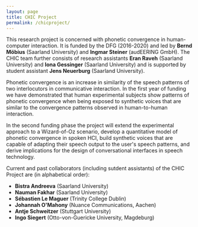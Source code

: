 ```yaml
---
layout: page
title: CHIC Project
permalink: /chicproject/
---
```


This research project is concerned with phonetic convergence in human-computer interaction. It is funded by the DFG (2016-2020) and led by <strong>Bernd Möbius</strong> (Saarland University) and <strong>Ingmar Steiner</strong> (audEERING GmbH). The CHIC team further consists of research assistants <strong>Eran Raveh</strong> (Saarland University) and <strong>Iona Gessinger</strong> (Saarland University) and is supported by student assistant <strong>Jens Neuerburg</strong> (Saarland University).

Phonetic convergence is an increase in similarity of the speech patterns of two interlocutors in communicative interaction. In the first year of funding we have demonstrated that human experimental subjects show patterns of phonetic convergence when being exposed to synthetic voices that are similar to the convergence patterns observed in human-to-human interaction.

In the second funding phase the project will extend the experimental approach to a Wizard-of-Oz scenario, develop a quantitative model of phonetic convergence in spoken HCI, build synthetic voices that are capable of adapting their speech output to the user's speech patterns, and derive implications for the design of conversational interfaces in speech technology.

Current and past collaborators (including sutdent assistants) of the CHIC Project are (in alphabetical order):
<ul>
  <li><strong>Bistra Andreeva</strong> (Saarland University)</li>
  <li><strong>Nauman Fakhar</strong> (Saarland University)</li>
  <li><strong>Sébastien Le Maguer</strong> (Trinity College Dublin)</li>
  <li><strong>Johannah O'Mahony</strong> (Nuance Communications, Aachen)</li>
  <li><strong>Antje Schweitzer</strong> (Stuttgart University)</li>
  <li><strong>Ingo Siegert</strong> (Otto-von-Guericke University, Magdeburg)</li>
</ul> 
